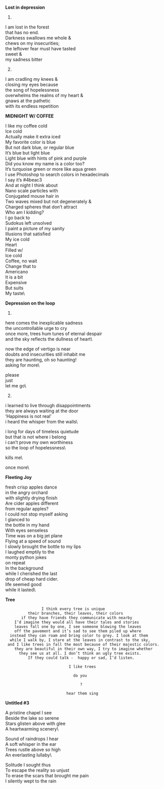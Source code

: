 **Lost in depression**

1.

I am lost in the forest \
that has no end. \
Darkness swallows me whole & \
chews on my insecurities; \
the leftover fear must have tasted \
sweet & \
my sadness bitter

2.

I am cradling my knees &\
closing my eyes because\
the song of hopelessness\
overwhelms the realms of my heart &\
gnaws at the pathetic\
with its endless repetition


**MIDNIGHT W/ COFFEE**


I like my coffee cold\
Ice cold\
Actually make it extra iced\
My favorite color is blue\
But not dark blue, or regular blue\
It’s blue but light blue\
Light blue with hints of pink and purple\
Did you know my name is a color too?\
It’s turquoise green or more like aqua green\
I use Photoshop to search colors in hexadecimals\
I say it’s #4beac3\
And at night I think about\
Nano scale particles with\
Conjugated mouse hair in\
Two waves mixed but not degenerately &\
Charged spheres that don’t attract\
Who am I kidding?\
I go back to\
Sudokus left unsolved\
I paint a picture of my sanity\
Illusions that satisfied\
My ice cold\
Heart\
Filled w/\
Ice cold\
Coffee, no wait\
Change that to\
Americano\
It is a bit\
Expensive\
But suits\
My taste\

**Depression on the loop**


1.
here comes the inexplicable sadness\
the uncontrollable urge to cry\
once more, trees hum tunes of eternal despair\
and the sky reflects the dullness of heart\

now the edge of vertigo is near\
doubts and insecurities still inhabit me\
they are haunting, oh so haunting!\
asking for more\

please\
just\
let me go\

2.
i learned to live through disappointments\
they are always waiting at the door\
‘Happiness is not real’\
i heard the whisper from the walls\

i long for days of timeless quietude\
but that is not where i belong\
i can’t prove my own worthiness\
so the loop of hopelessness\

kills me\

once more\


**Fleeting Joy**


fresh crisp apples dance\
in the angry orchard\
with slightly drying finish\
Are cider apples different\
from regular apples?\
I could not stop myself asking\
I glanced to\
the bottle in my hand\
With eyes senseless\
Time was on a big jet plane\
Flying at a speed of sound\
I slowly brought the bottle to my lips\
I laughed emptily to the\
monty python jokes\
on repeat\
In the background\
while I cherished the last\
drop of cheap hard cider.\
life seemed good\
while it lasted\

**Tree**
  
 
                    I think every tree is unique
              their branches, their leaves, their colors
           if they have friends they communicate with nearby
        I’d imagine they would all have their tales and stories
        leaves fall one by one, I see someone blowing the leaves
        off the pavement and it’s sad to see them piled up where
      instead they can roam and bring color to grey. I look at them 
      while I walk by, I stare at the leaves in contrast to the sky,
     and I like trees in fall the most because of their majestic colors.
        they are beautiful in their own way, I try to imagine whether
          they see us at all. I don’t think an ugly tree exists.
              If they could talk -  happy or sad, I’d listen.
                                
                                I like trees
                                  
                                  do you
                                     
                                     ?
 
                               hear them sing
                              
   
**Untitled #3** 


A pristine chapel I see\
Beside the lake so serene\
Stars glisten above with glee\
A heartwarming scenery\ 

Sound of raindrops I hear\
A soft whisper in the ear\
Trees rustle above so high\
An everlasting lullaby\

Solitude I sought thus\
To escape the reality so unjust\
To erase the scars that brought me pain\
I silently wept to the rain



